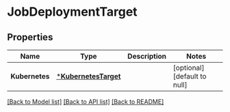 # JobDeploymentTarget

## Properties
Name | Type | Description | Notes
------------ | ------------- | ------------- | -------------
**Kubernetes** | [***KubernetesTarget**](KubernetesTarget.md) |  | [optional] [default to null]

[[Back to Model list]](../README.md#documentation-for-models) [[Back to API list]](../README.md#documentation-for-api-endpoints) [[Back to README]](../README.md)


